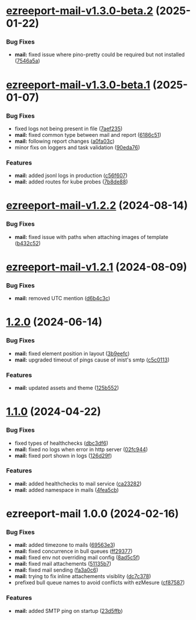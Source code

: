# [ezreeport-mail-v1.3.0-beta.2](https://github.com/ezpaarse-project/ezreeport/compare/ezreeport-mail@1.3.0-beta.1...ezreeport-mail@1.3.0-beta.2) (2025-01-22)


### Bug Fixes

* **mail:** fixed issue where pino-pretty could be required but not installed ([7546a5a](https://github.com/ezpaarse-project/ezreeport/commit/7546a5ad66b2d4c9eb239e9f863b179ad857ff2c))

# [ezreeport-mail-v1.3.0-beta.1](https://github.com/ezpaarse-project/ezreeport/compare/ezreeport-mail@1.2.2...ezreeport-mail@1.3.0-beta.1) (2025-01-07)


### Bug Fixes

* fixed logs not being present in file ([7aef235](https://github.com/ezpaarse-project/ezreeport/commit/7aef2359eee8d6a9df33cf5c99f58da93ff79261))
* **mail:** fixed common type between mail and report ([6186c51](https://github.com/ezpaarse-project/ezreeport/commit/6186c510dafc22b5c36dde009b56ae5c833469ea))
* **mail:** following report changes ([a0fa03c](https://github.com/ezpaarse-project/ezreeport/commit/a0fa03c522af11be62abe56b75863991a9915ad3))
* minor fixs on loggers and task validation ([90eda76](https://github.com/ezpaarse-project/ezreeport/commit/90eda7646b16ab223b4b31519f0d3d1cb11eafb6))


### Features

* **mail:** added jsonl logs in production ([c56f607](https://github.com/ezpaarse-project/ezreeport/commit/c56f6074b375b5ef6d7f5314ef272fd11046587a))
* **mail:** added routes for kube probes ([7b8de88](https://github.com/ezpaarse-project/ezreeport/commit/7b8de882b6a0ce44b834fd0126cf0ffc5db87d14))

# [ezreeport-mail-v1.2.2](https://github.com/ezpaarse-project/ezreeport/compare/ezreeport-mail@1.2.1...ezreeport-mail@1.2.2) (2024-08-14)


### Bug Fixes

* **mail:** fixed issue with paths when attaching images of template ([b432c52](https://github.com/ezpaarse-project/ezreeport/commit/b432c52b47f0f37dcd06b1a8d87c3406a074517a))

# [ezreeport-mail-v1.2.1](https://github.com/ezpaarse-project/ezreeport/compare/ezreeport-mail@1.2.0...ezreeport-mail@1.2.1) (2024-08-09)


### Bug Fixes

* **mail:** removed UTC mention ([d6b4c3c](https://github.com/ezpaarse-project/ezreeport/commit/d6b4c3ced73a3592752915a3f679f0ec0c991829))

# [1.2.0](https://github.com/ezpaarse-project/ezreeport/compare/ezreeport-mail@1.1.0...ezreeport-mail@1.2.0) (2024-06-14)


### Bug Fixes

* **mail:** fixed element position in layout ([3b9eefc](https://github.com/ezpaarse-project/ezreeport/commit/3b9eefc2bd4398e371b97d7e88e0d94f3494710e))
* **mail:** upgraded timeout of pings cause of inist's smtp ([c5c0113](https://github.com/ezpaarse-project/ezreeport/commit/c5c01137317da00b9fd6eb7f75c8b5a73ed2d371))

### Features

* **mail:** updated assets and theme ([125b552](https://github.com/ezpaarse-project/ezreeport/commit/125b552995fc845d83917d599fb5cee9a5e2808f))

# [1.1.0](https://github.com/ezpaarse-project/ezreeport/compare/ezreeport-mail@1.0.0...ezreeport-mail@1.1.0) (2024-04-22)


### Bug Fixes

* fixed types of healthchecks ([dbc3df6](https://github.com/ezpaarse-project/ezreeport/commit/dbc3df62a8cd553ae898c4f59171e7b27de3d48e))
* **mail:** fixed no logs when error in http server ([02fc944](https://github.com/ezpaarse-project/ezreeport/commit/02fc944487d329c0842a5c105fc4d7dfc4338548))
* **mail:** fixed port shown in logs ([126d29f](https://github.com/ezpaarse-project/ezreeport/commit/126d29fd68e7fcc2e40c534408f6f15766d1f093))


### Features

* **mail:** added healthchecks to mail service ([ca23282](https://github.com/ezpaarse-project/ezreeport/commit/ca23282dfaa90c1186173eb1f98ec04d6ba43273))
* **mail:** added namespace in mails ([4fea5cb](https://github.com/ezpaarse-project/ezreeport/commit/4fea5cb184e16bfe7200b56830ad92c18832b25d))

# ezreeport-mail 1.0.0 (2024-02-16)


### Bug Fixes

* **mail:** added timezone to mails ([69563e3](https://github.com/ezpaarse-project/ezreeport/commit/69563e3b152b6bfa1077e8f0252a3e2026db9186))
* **mail:** fixed concurrence in bull queues ([ff29377](https://github.com/ezpaarse-project/ezreeport/commit/ff2937700dc7c82b1fcfa4ddf6109919890d716b))
* **mail:** fixed env not overriding mail config ([8ad5c5f](https://github.com/ezpaarse-project/ezreeport/commit/8ad5c5f4fcd70072f1442ecfb717b8818dd11fd3))
* **mail:** fixed mail attachements ([51135b7](https://github.com/ezpaarse-project/ezreeport/commit/51135b7dd3a2fbc2eb10b5683effb269afade5c7))
* **mail:** fixed mail sending ([fa3a0c6](https://github.com/ezpaarse-project/ezreeport/commit/fa3a0c6241b30ee1a01bce616bf1a73624e8acc7))
* **mail:** trying to fix inline attachements visiblity ([dc7c378](https://github.com/ezpaarse-project/ezreeport/commit/dc7c37890e0639c9e316e51466caba776bf1ca8e))
* prefixed bull queue names to avoid conflicts with ezMesure ([cf87587](https://github.com/ezpaarse-project/ezreeport/commit/cf875879a01638948b31619a1360df0ec91c83dd))

### Features

* **mail:** added SMTP ping on startup ([23d5ffb](https://github.com/ezpaarse-project/ezreeport/commit/23d5ffbbce831c9e8ed436b79778003e821ec931))
